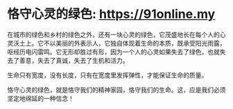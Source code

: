 # 恪守心灵的绿色: https://91online.my
在城市的绿色和乡村的绿色之外，还有一块心灵的绿色，它茂盛地长在每个人的心灵沃土上。它不以美丽的外表示人，它独自体现着生命的本质，既承受阳光雨露，呕经历电闪雷鸣。它无形却胜过有形，因为一个人的心灵如果失去了绿色，也就失去了善意，失去了真诚，失去了生机和活力。

生命只有宽度，没有长度，只有在宽度里发挥弹性，才能保证生命的质量。

恪守心灵的绿色，就是恪守我们的精神家园，恪守我们的生命。这，应是我们必须坚定地绵延的一种信念！
